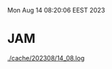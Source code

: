 Mon Aug 14 08:20:06 EEST 2023
# JAM
<a href='./cache/202308/14_08.log'>./cache/202308/14_08.log</a>
